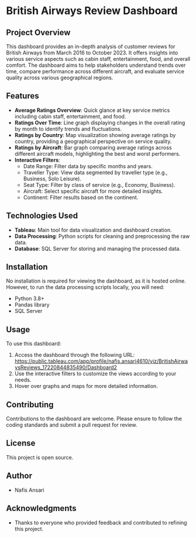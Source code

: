 # British Airways Review Dashboard  
 
## Project Overview   
This dashboard provides an in-depth analysis of customer reviews for British Airways from March 2016 to October 2023. It offers insights into various service aspects such as cabin staff, entertainment, food, and overall comfort. The dashboard aims to help stakeholders understand trends over time, compare performance across different aircraft, and evaluate service quality across various geographical regions. 

## Features 
- **Average Ratings Overview**: Quick glance at key service metrics including cabin staff, entertainment, and food.
- **Ratings Over Time**: Line graph displaying changes in the overall rating by month to identify trends and fluctuations.
- **Ratings by Country**: Map visualization showing average ratings by country, providing a geographical perspective on service quality.
- **Ratings by Aircraft**: Bar graph comparing average ratings across different aircraft models, highlighting the best and worst performers.
- **Interactive Filters**: 
  - Date Range: Filter data by specific months and years. 
  - Traveller Type: View data segmented by traveller type (e.g., Business, Solo Leisure). 
  - Seat Type: Filter by class of service (e.g., Economy, Business).
  - Aircraft: Select specific aircraft for more detailed insights. 
  - Continent: Filter results based on the continent.
 
## Technologies Used 
- **Tableau**: Main tool for data visualization and dashboard creation.
- **Data Processing**: Python scripts for cleaning and preprocessing the raw data.
- **Database**: SQL Server for storing and managing the processed data.

## Installation
No installation is required for viewing the dashboard, as it is hosted online. However, to run the data processing scripts locally, you will need: 
- Python 3.8+ 
- Pandas library
- SQL Server 

## Usage
To use this dashboard:
1. Access the dashboard through the following URL: https://public.tableau.com/app/profile/nafis.ansari4610/viz/BritishAirwaysReviews_17220844835490/Dashboard2
2. Use the interactive filters to customize the views according to your needs.
3. Hover over graphs and maps for more detailed information.

## Contributing
Contributions to the dashboard are welcome. Please ensure to follow the coding standards and submit a pull request for review.

## License
This project is open source.

## Author
- Nafis Ansari

## Acknowledgments
- Thanks to everyone who provided feedback and contributed to refining this project.
